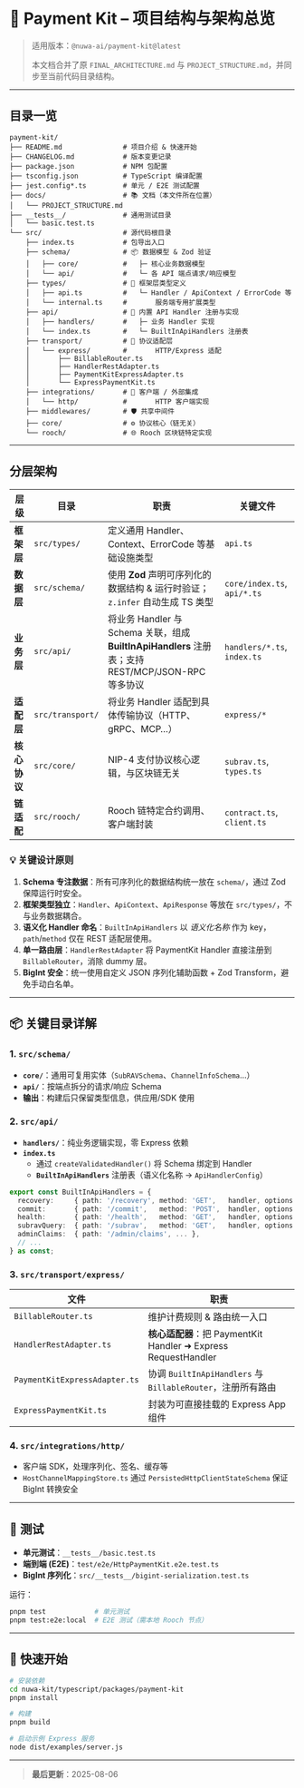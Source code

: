 # 📁 Payment Kit – 项目结构与架构总览

> 适用版本：`@nuwa-ai/payment-kit@latest`
>
> 本文档合并了原 `FINAL_ARCHITECTURE.md` 与 `PROJECT_STRUCTURE.md`，并同步至当前代码目录结构。

---

## 目录一览

```text
payment-kit/
├── README.md               # 项目介绍 & 快速开始
├── CHANGELOG.md            # 版本变更记录
├── package.json            # NPM 包配置
├── tsconfig.json           # TypeScript 编译配置
├── jest.config*.ts         # 单元 / E2E 测试配置
├── docs/                   # 📚 文档（本文件所在位置）
│   └── PROJECT_STRUCTURE.md
├── __tests__/              # 通用测试目录
│   └── basic.test.ts
└── src/                    # 源代码根目录
    ├── index.ts            # 包导出入口
    ├── schema/             # 📦 数据模型 & Zod 验证
    │   ├── core/           #   ├─ 核心业务数据模型
    │   └── api/            #   └─ 各 API 端点请求/响应模型
    ├── types/              # 🧩 框架层类型定义
    │   ├── api.ts          #   └─ Handler / ApiContext / ErrorCode 等
    │   └── internal.ts     #       服务端专用扩展类型
    ├── api/                # 🎯 内置 API Handler 注册与实现
    │   ├── handlers/       #   ├─ 业务 Handler 实现
    │   └── index.ts        #   └─ BuiltInApiHandlers 注册表
    ├── transport/          # 🚚 协议适配层
    │   └── express/        #       HTTP/Express 适配
    │       ├── BillableRouter.ts
    │       ├── HandlerRestAdapter.ts
    │       ├── PaymentKitExpressAdapter.ts
    │       └── ExpressPaymentKit.ts
    ├── integrations/       # 🔌 客户端 / 外部集成
    │   └── http/           #       HTTP 客户端实现
    ├── middlewares/        # 🛡️ 共享中间件
    ├── core/               # ⚙️ 协议核心（链无关）
    └── rooch/              # 🌐 Rooch 区块链特定实现
```

---

## 分层架构

| 层级 | 目录 | 职责 | 关键文件 |
|------|-------|------|----------|
| **框架层** | `src/types/` | 定义通用 Handler、Context、ErrorCode 等基础设施类型 | `api.ts` |
| **数据层** | `src/schema/` | 使用 **Zod** 声明可序列化的数据结构 & 运行时验证；`z.infer` 自动生成 TS 类型 | `core/index.ts`, `api/*.ts` |
| **业务层** | `src/api/` | 将业务 Handler 与 Schema 关联，组成 **BuiltInApiHandlers** 注册表；支持 REST/MCP/JSON-RPC 等多协议 | `handlers/*.ts`, `index.ts` |
| **适配层** | `src/transport/` | 将业务 Handler 适配到具体传输协议（HTTP、gRPC、MCP…） | `express/*` |
| **核心协议** | `src/core/` | NIP-4 支付协议核心逻辑，与区块链无关 | `subrav.ts`, `types.ts` |
| **链适配** | `src/rooch/` | Rooch 链特定合约调用、客户端封装 | `contract.ts`, `client.ts` |

### 💡 关键设计原则

1. **Schema 专注数据**：所有可序列化的数据结构统一放在 `schema/`，通过 Zod 保障运行时安全。
2. **框架类型独立**：`Handler`、`ApiContext`、`ApiResponse` 等放在 `src/types/`，不与业务数据耦合。
3. **语义化 Handler 命名**：`BuiltInApiHandlers` 以 _语义化名称_ 作为 key，`path`/`method` 仅在 REST 适配层使用。
4. **单一路由层**：`HandlerRestAdapter` 将 PaymentKit Handler 直接注册到 `BillableRouter`，消除 dummy 层。
5. **BigInt 安全**：统一使用自定义 JSON 序列化辅助函数 + Zod Transform，避免手动白名单。

---

## 📦 关键目录详解

### 1. `src/schema/`

- **`core/`**：通用可复用实体（`SubRAVSchema`、`ChannelInfoSchema`…）
- **`api/`**：按端点拆分的请求/响应 Schema
- **输出**：构建后只保留类型信息，供应用/SDK 使用

### 2. `src/api/`

- **`handlers/`**：纯业务逻辑实现，零 Express 依赖
- **`index.ts`**
  - 通过 `createValidatedHandler()` 将 Schema 绑定到 Handler
  - **`BuiltInApiHandlers`** 注册表（语义化名称 → `ApiHandlerConfig`）

```ts
export const BuiltInApiHandlers = {
  recovery:     { path: '/recovery', method: 'GET',   handler, options },
  commit:       { path: '/commit',   method: 'POST',  handler, options },
  health:       { path: '/health',   method: 'GET',   handler, options },
  subravQuery:  { path: '/subrav',   method: 'GET',   handler, options },
  adminClaims:  { path: '/admin/claims', ... },
  // ...
} as const;
```

### 3. `src/transport/express/`

| 文件 | 职责 |
|------|------|
| `BillableRouter.ts` | 维护计费规则 & 路由统一入口 |
| `HandlerRestAdapter.ts` | **核心适配器**：把 PaymentKit Handler ➜ Express RequestHandler |
| `PaymentKitExpressAdapter.ts` | 协调 `BuiltInApiHandlers` 与 `BillableRouter`，注册所有路由 |
| `ExpressPaymentKit.ts` | 封装为可直接挂载的 Express App 组件 |

### 4. `src/integrations/http/`

- 客户端 SDK，处理序列化、签名、缓存等
- `HostChannelMappingStore.ts` 通过 `PersistedHttpClientStateSchema` 保证 BigInt 转换安全

---

## 🧪 测试

- **单元测试**：`__tests__/basic.test.ts`
- **端到端 (E2E)**：`test/e2e/HttpPaymentKit.e2e.test.ts`
- **BigInt 序列化**：`src/__tests__/bigint-serialization.test.ts`

运行：

```bash
pnpm test            # 单元测试
pnpm test:e2e:local  # E2E 测试（需本地 Rooch 节点）
```

---

## 🚀 快速开始

```bash
# 安装依赖
cd nuwa-kit/typescript/packages/payment-kit
pnpm install

# 构建
pnpm build

# 启动示例 Express 服务
node dist/examples/server.js
```

---

> **最后更新**：2025-08-06
